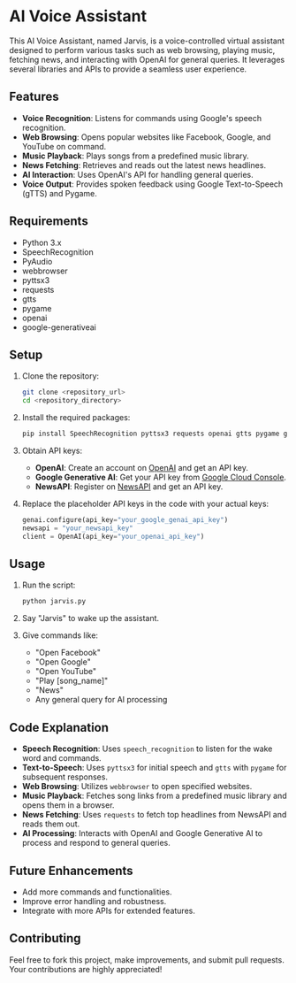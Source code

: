 
# AI Voice Assistant

This AI Voice Assistant, named Jarvis, is a voice-controlled virtual assistant designed to perform various tasks such as web browsing, playing music, fetching news, and interacting with OpenAI for general queries. It leverages several libraries and APIs to provide a seamless user experience.

## Features

- **Voice Recognition**: Listens for commands using Google's speech recognition.
- **Web Browsing**: Opens popular websites like Facebook, Google, and YouTube on command.
- **Music Playback**: Plays songs from a predefined music library.
- **News Fetching**: Retrieves and reads out the latest news headlines.
- **AI Interaction**: Uses OpenAI's API for handling general queries.
- **Voice Output**: Provides spoken feedback using Google Text-to-Speech (gTTS) and Pygame.

## Requirements

- Python 3.x
- SpeechRecognition
- PyAudio
- webbrowser
- pyttsx3
- requests
- gtts
- pygame
- openai
- google-generativeai

## Setup

1. Clone the repository:

    ```bash
    git clone <repository_url>
    cd <repository_directory>
    ```

2. Install the required packages:

    ```bash
    pip install SpeechRecognition pyttsx3 requests openai gtts pygame google-generativeai
    ```

3. Obtain API keys:
   - **OpenAI**: Create an account on [OpenAI](https://www.openai.com/) and get an API key.
   - **Google Generative AI**: Get your API key from [Google Cloud Console](https://console.cloud.google.com/).
   - **NewsAPI**: Register on [NewsAPI](https://newsapi.org/) and get an API key.

4. Replace the placeholder API keys in the code with your actual keys:

    ```python
    genai.configure(api_key="your_google_genai_api_key")
    newsapi = "your_newsapi_key"
    client = OpenAI(api_key="your_openai_api_key")
    ```

## Usage

1. Run the script:

    ```bash
    python jarvis.py
    ```

2. Say "Jarvis" to wake up the assistant.
3. Give commands like:
   - "Open Facebook"
   - "Open Google"
   - "Open YouTube"
   - "Play [song_name]"
   - "News"
   - Any general query for AI processing

## Code Explanation

- **Speech Recognition**: Uses `speech_recognition` to listen for the wake word and commands.
- **Text-to-Speech**: Uses `pyttsx3` for initial speech and `gtts` with `pygame` for subsequent responses.
- **Web Browsing**: Utilizes `webbrowser` to open specified websites.
- **Music Playback**: Fetches song links from a predefined music library and opens them in a browser.
- **News Fetching**: Uses `requests` to fetch top headlines from NewsAPI and reads them out.
- **AI Processing**: Interacts with OpenAI and Google Generative AI to process and respond to general queries.

## Future Enhancements

- Add more commands and functionalities.
- Improve error handling and robustness.
- Integrate with more APIs for extended features.

## Contributing

Feel free to fork this project, make improvements, and submit pull requests. Your contributions are highly appreciated!

